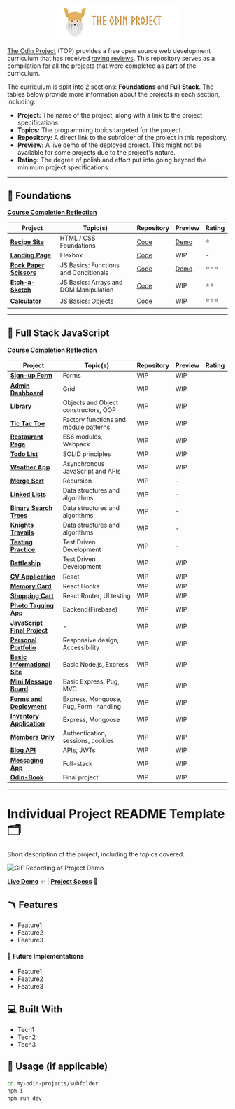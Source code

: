 <p align="center"><img src="./public/top-header-h.png" alt="felixtanhm-portfolio-the-odin-project" width="280"/></p>

[The Odin Project](https://www.theodinproject.com/) (TOP) provides a free open source web development curriculum that has received [raving reviews](https://www.reddit.com/r/learnprogramming/comments/u6rrz9/why_is_everyone_recommending_the_odin_project/?sort=top). This repository serves as a compilation for all the projects that were completed as part of the curriculum.

The curriculum is split into 2 sections: **Foundations** and **Full Stack**. The tables below provide more information about the projects in each section, including:

- **Project:** The name of the project, along with a link to the project specifications.
- **Topics:** The programming topics targeted for the project.
- **Repository:** A direct link to the subfolder of the project in this repository.
- **Preview:** A live demo of the deployed project. This might not be available for some projects due to the project's nature.
- **Rating:** The degree of polish and effort put into going beyond the minimum project specifications.

---

## 🎈 Foundations

[**Course Completion Reflection**](#)

| Project                                                                                           | Topic(s)                               | Repository                                                                                            | Preview                                | Rating |
| ------------------------------------------------------------------------------------------------- | -------------------------------------- | ----------------------------------------------------------------------------------------------------- | -------------------------------------- | ------ |
| [**Recipe Site**](https://www.theodinproject.com/lessons/foundations-recipes)                     | HTML / CSS Foundations                 | [Code](https://github.com/felixtanhm/my-odin-project/tree/main/foundations/01-recipe-site)            | [Demo](#)                              | ⭐     |
| [**Landing Page**](https://www.theodinproject.com/lessons/foundations-landing-page)               | Flexbox                                | [Code](https://github.com/felixtanhm/my-odin-project/tree/main/foundations/02-landing-page)           | WIP                                    | -      |
| [**Rock Paper Scissors**](https://www.theodinproject.com/lessons/foundations-rock-paper-scissors) | JS Basics: Functions and Conditionals  | [Code](https://github.com/felixtanhm/game-arcade)                                                     | [Demo](https://game-arcade.pages.dev/) | ⭐⭐⭐ |
| [**Etch-a-Sketch**](https://www.theodinproject.com/lessons/foundations-etch-a-sketch)             | JS Basics: Arrays and DOM Manipulation | [Code](https://github.com/felixtanhm/my-odin-project/tree/main/foundations/04-etch-a-sketch)          | WIP                                    | ⭐⭐   |
| [**Calculator**](https://www.theodinproject.com/lessons/foundations-calculator)                   | JS Basics: Objects                     | [Code](https://github.com/felixtanhm/my-odin-project/tree/main/foundations/05-calculator-%5BFINAL%5D) | WIP                                    | ⭐⭐⭐ |

---

## 🚀 Full Stack JavaScript

[**Course Completion Reflection**](#)

| Project                           | Topic(s)                              | Repository | Preview | Rating |
| --------------------------------- | ------------------------------------- | ---------- | ------- | ------ |
| [**Sign-up Form**](#)             | Forms                                 | WIP        | WIP     |        |
| [**Admin Dashboard**](#)          | Grid                                  | WIP        | WIP     |        |
| [**Library**](#)                  | Objects and Object constructors, OOP  | WIP        | WIP     |        |
| [**Tic Tac Toe**](#)              | Factory functions and module patterns | WIP        | WIP     |        |
| [**Restaurant Page**](#)          | ES6 modules, Webpack                  | WIP        | WIP     |        |
| [**Todo List**](#)                | SOLID principles                      | WIP        | WIP     |        |
| [**Weather App**](#)              | Asynchronous JavaScript and APIs      | WIP        | WIP     |        |
| [**Merge Sort**](#)               | Recursion                             | WIP        | -       |        |
| [**Linked Lists**](#)             | Data structures and algorithms        | WIP        | -       |        |
| [**Binary Search Trees**](#)      | Data structures and algorithms        | WIP        | -       |        |
| [**Knights Travails**](#)         | Data structures and algorithms        | WIP        | -       |        |
| [**Testing Practice**](#)         | Test Driven Development               | WIP        | -       |        |
| [**Battleship**](#)               | Test Driven Development               | WIP        | WIP     |        |
| [**CV Application**](#)           | React                                 | WIP        | WIP     |        |
| [**Memory Card**](#)              | React Hooks                           | WIP        | WIP     |        |
| [**Shopping Cart**](#)            | React Router, UI testing              | WIP        | WIP     |        |
| [**Photo Tagging App**](#)        | Backend(Firebase)                     | WIP        | WIP     |        |
| [**JavaScript Final Project**](#) | -                                     | WIP        | WIP     |        |
| [**Personal Portfolio**](#)       | Responsive design, Accessibility      | WIP        | WIP     |        |
| [**Basic Informational Site**](#) | Basic Node.js, Express                | WIP        | WIP     |        |
| [**Mini Message Board**](#)       | Basic Express, Pug, MVC               | WIP        | WIP     |        |
| [**Forms and Deployment**](#)     | Express, Mongoose, Pug, Form-handling | WIP        | WIP     |        |
| [**Inventory Application**](#)    | Express, Mongoose                     | WIP        | WIP     |        |
| [**Members Only**](#)             | Authentication, sessions, cookies     | WIP        | WIP     |        |
| [**Blog API**](#)                 | APIs, JWTs                            | WIP        | WIP     |        |
| [**Messaging App**](#)            | Full-stack                            | WIP        | WIP     |        |
| [**Odin-Book**](#)                | Final project                         | WIP        | WIP     |        |

---

# Individual Project README Template 🗂️

Short description of the project, including the topics covered.

![GIF Recording of Project Demo](basic-info-site.gif)

[**Live Demo**](#) ✨ |
[**Project Specs**](#) 📝

## 🪃 Features

- Feature1
- Feature2
- Feature3

#### 🧭 Future Implementations

- Feature1
- Feature2
- Feature3

## 💻 Built With

- Tech1
- Tech2
- Tech3

## 🚨 Usage (if applicable)

```bash
cd my-odin-projects/subfolder
npm i
npm run dev
```
